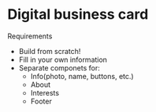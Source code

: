 # Digital business card

 Requirements
- Build from scratch!
- Fill in your own information
- Separate componets for:
    - Info(photo, name, buttons, etc.)
    - About
    - Interests
    - Footer
